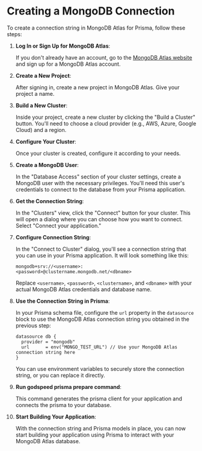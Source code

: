 # Creating a MongoDB Connection

To create a connection string in MongoDB Atlas for Prisma, follow these steps:

1. **Log In or Sign Up for MongoDB Atlas**:

   If you don't already have an account, go to the [MongoDB Atlas website](https://www.mongodb.com/cloud/atlas) and sign up for a MongoDB Atlas account.

2. **Create a New Project**:

   After signing in, create a new project in MongoDB Atlas. Give your project a name.

3. **Build a New Cluster**:

   Inside your project, create a new cluster by clicking the "Build a Cluster" button. You'll need to choose a cloud provider (e.g., AWS, Azure, Google Cloud) and a region.

4. **Configure Your Cluster**:

   Once your cluster is created, configure it according to your needs.

5. **Create a MongoDB User**:

   In the "Database Access" section of your cluster settings, create a MongoDB user with the necessary privileges. You'll need this user's credentials to connect to the database from your Prisma application.

6. **Get the Connection String**:

   In the "Clusters" view, click the "Connect" button for your cluster. This will open a dialog where you can choose how you want to connect. Select "Connect your application."

7. **Configure Connection String**:

   In the "Connect to Cluster" dialog, you'll see a connection string that you can use in your Prisma application. It will look something like this:

   ```
   mongodb+srv://<username>:<password>@clustername.mongodb.net/<dbname>
   ```

   Replace `<username>`, `<password>`, `<clustername>`, and `<dbname>` with your actual MongoDB Atlas credentials and database name.

8. **Use the Connection String in Prisma**:

   In your Prisma schema file, configure the `url` property in the `datasource` block to use the MongoDB Atlas connection string you obtained in the previous step:

   ```prisma
   datasource db {
     provider = "mongodb"
     url      = env("MONGO_TEST_URL") // Use your MongoDB Atlas connection string here
   }
   ```

   You can use environment variables to securely store the connection string, or you can replace it directly.

9. **Run godspeed prisma prepare command**:

   This command generates the prisma client for your application and connects the prisma to your database.

10. **Start Building Your Application**:

    With the connection string and Prisma models in place, you can now start building your application using Prisma to interact with your MongoDB Atlas database.

